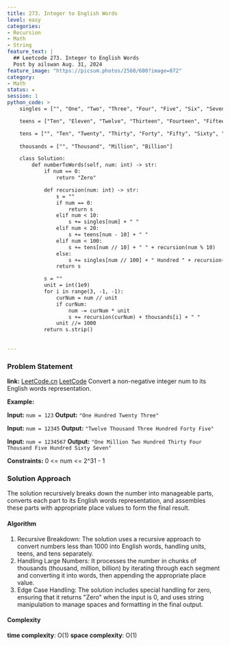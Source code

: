 ```yaml
---
title: 273. Integer to English Words
level: easy
categories:
- Recursion
- Math
- String
feature_text: |
  ## Leetcode 273. Integer to English Words
  Post by ailswan Aug. 31, 2024
feature_image: "https://picsum.photos/2560/600?image=872"
category:
- Math
status: ★
session: 1
python_code: >
    singles = ["", "One", "Two", "Three", "Four", "Five", "Six", "Seven", "Eight", "Nine"]

    teens = ["Ten", "Eleven", "Twelve", "Thirteen", "Fourteen", "Fifteen", "Sixteen", "Seventeen", "Eighteen", "Nineteen"]

    tens = ["", "Ten", "Twenty", "Thirty", "Forty", "Fifty", "Sixty", "Seventy", "Eighty", "Ninety"]
    
    thousands = ["", "Thousand", "Million", "Billion"]

    class Solution:
        def numberToWords(self, num: int) -> str:
            if num == 0:
                return "Zero"

            def recursion(num: int) -> str:
                s = ""
                if num == 0:
                    return s
                elif num < 10:
                    s += singles[num] + " "
                elif num < 20:
                    s += teens[num - 10] + " "
                elif num < 100:
                    s += tens[num // 10] + " " + recursion(num % 10)
                else:
                    s += singles[num // 100] + " Hundred " + recursion(num % 100)
                return s

            s = ""
            unit = int(1e9)
            for i in range(3, -1, -1):
                curNum = num // unit
                if curNum:
                    num -= curNum * unit
                    s += recursion(curNum) + thousands[i] + " "
                unit //= 1000
            return s.strip()
 
   
---
```


### Problem Statement
**link:**
[LeetCode.cn](https://leetcode.cn/problems/integer-to-english-words/)
[LeetCode](https://leetcode.com/integer-to-english-words/)
Convert a non-negative integer num to its English words representation.

**Example:**

**Input:** `num = 123`
**Output:** `"One Hundred Twenty Three"`

**Input:** `num = 12345`
**Output:** `"Twelve Thousand Three Hundred Forty Five"`

**Input:** `num = 1234567`
**Output:** `"One Million Two Hundred Thirty Four Thousand Five Hundred Sixty Seven"`

**Constraints:**
0 <= num <= 2^31 - 1

### Solution Approach
The solution recursively breaks down the number into manageable parts, converts each part to its English words representation, and assembles these parts with appropriate place values to form the final result.

#### Algorithm
1. Recursive Breakdown: The solution uses a recursive approach to convert numbers less than 1000 into English words, handling units, teens, and tens separately.
2. Handling Large Numbers: It processes the number in chunks of thousands (thousand, million, billion) by iterating through each segment and converting it into words, then appending the appropriate place value.
3. Edge Case Handling: The solution includes special handling for zero, ensuring that it returns "Zero" when the input is 0, and uses string manipulation to manage spaces and formatting in the final output.
#### Complexity
 **time complexity**: O(1)
 **space complexity**: O(1)